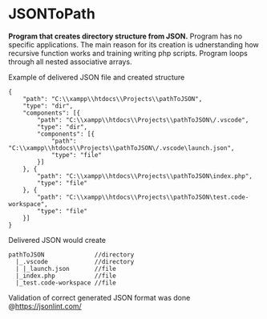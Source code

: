 # JSONToPath

**Program that creates directory structure from JSON.** Program has no specific applications. The main reason for its creation is udnerstanding how recursive function works and training writing php scripts. Program loops through all nested associative arrays.

Example of delivered JSON file and created structure
```
{
	"path": "C:\\xampp\\htdocs\\Projects\\pathToJSON",
	"type": "dir",
	"components": [{
		"path": "C:\\xampp\\htdocs\\Projects\\pathToJSON\/.vscode",
		"type": "dir",
		"components": [{
			"path": "C:\\xampp\\htdocs\\Projects\\pathToJSON\/.vscode\launch.json",
			"type": "file"
		}]
	}, {
		"path": "C:\\xampp\\htdocs\\Projects\\pathToJSON\index.php",
		"type": "file"
	}, {
		"path": "C:\\xampp\\htdocs\\Projects\\pathToJSON\test.code-workspace",
		"type": "file"
	}]
}
```

Delivered JSON would create

```
pathToJSON              //directory
  |_.vscode             //directory
  | |_launch.json       //file
  |_index.php           //file
  |_test.code-workspace //file
```

Validation of correct generated JSON format was done @https://jsonlint.com/
